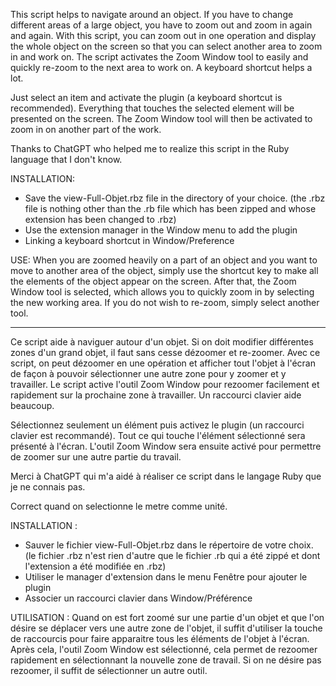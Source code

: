 

This script helps to navigate around an object. If you have to change different areas of a large object, you have to zoom out and zoom in again and again. With this script, you can zoom out in one operation and display the whole object on the screen so that you can select another area to zoom in and work on. The script activates the Zoom Window tool to easily and quickly re-zoom to the next area to work on. A keyboard shortcut helps a lot.

Just select an item and activate the plugin (a keyboard shortcut is recommended). Everything that touches the selected element will be presented on the screen. The Zoom Window tool will then be activated to zoom in on another part of the work.

Thanks to ChatGPT who helped me to realize this script in the Ruby language that I don't know.

INSTALLATION: 
 - Save the view-Full-Objet.rbz file in the directory of your choice. (the .rbz file is nothing other than the .rb file which has been zipped and whose extension has been changed to .rbz)
 - Use the extension manager in the Window menu to add the plugin
 - Linking a keyboard shortcut in Window/Preference

USE: 
 When you are zoomed heavily on a part of an object and you want to move to another area of the object, simply use the shortcut key to make all the elements of the object appear on the screen. 
 After that, the Zoom Window tool is selected, which allows you to quickly zoom in by selecting the new working area.
 If you do not wish to re-zoom, simply select another tool.

------------------------------------------------------

Ce script aide à naviguer autour d'un objet. Si on doit modifier différentes zones d'un grand objet, 
il faut sans cesse dézoomer et re-zoomer. Avec ce script, on peut dézoomer en une opération et afficher 
tout l'objet à l'écran de façon à pouvoir sélectionner une autre zone pour y zoomer et y travailler.
Le script active l'outil Zoom Window pour rezoomer facilement et rapidement sur la prochaine zone à travailler. 
Un raccourci clavier aide beaucoup.

Sélectionnez seulement un élément puis activez le plugin (un raccourci clavier est recommandé). Tout ce qui touche l'élément sélectionné sera présenté à l'écran.
L'outil Zoom Window sera ensuite activé pour permettre de zoomer sur une autre partie du travail.

Merci à ChatGPT qui m'a aidé à réaliser ce script dans le  langage Ruby que je ne connais pas.

Correct quand on selectionne le metre comme unité.


INSTALLATION : 
 - Sauver le fichier view-Full-Objet.rbz dans le répertoire de votre choix. (le fichier .rbz n'est rien d'autre que le fichier .rb qui a été zippé et dont l'extension a été modifiée en .rbz)
 - Utiliser le manager d'extension dans le menu Fenêtre pour ajouter le plugin
 - Associer un raccourci clavier dans Window/Préférence

UTILISATION : 
 Quand on est fort zoomé sur une partie d'un objet et que l'on désire se déplacer vers une autre zone de l'objet, il suffit d'utiliser la touche de raccourcis pour faire apparaitre tous les éléments de l'objet à l'écran. 
 Après cela, l'outil Zoom Window est sélectionné, cela permet de rezoomer rapidement en sélectionnant la nouvelle zone de travail.
 Si on ne désire pas rezoomer, il suffit de sélectionner un autre outil.
